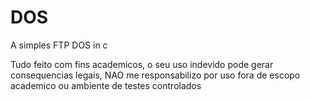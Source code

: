 # DOS
A simples FTP DOS in c

Tudo feito com fins academicos, o seu uso indevido pode gerar consequencias legais, NAO me responsabilizo por uso fora de escopo academico
ou ambiente de testes controlados
